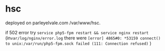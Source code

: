 # hsc

deployed on parleyelvale.com /var/www/hsc. 

if 502 error try `service php5-fpm restart && service nginx restart` (in`var/log/nginx/error.log` there were `[error] 4865#0: *53159 connect() to unix:/var/run/php5-fpm.sock failed (111: Connection refused)` )

